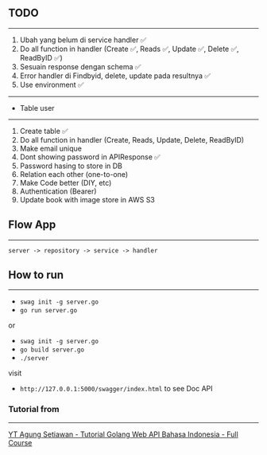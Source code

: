 ## TODO

---

1. Ubah yang belum di service handler ✅
2. Do all function in handler (Create ✅, Reads ✅, Update ✅, Delete ✅, ReadByID ✅)
3. Sesuain response dengan schema ✅
4. Error handler di Findbyid, delete, update pada resultnya ✅
5. Use environment ✅

---

- Table user

---

1. Create table ✅
2. Do all function in handler (Create, Reads, Update, Delete, ReadByID)
3. Make email unique
4. Dont showing password in APIResponse ✅
5. Password hasing to store in DB
6. Relation each other (one-to-one)
7. Make Code better (DIY, etc)
8. Authentication (Bearer)
9. Update book with image store in AWS S3

## Flow App

---

    server -> repository -> service -> handler

## How to run

---

- `swag init -g server.go`
- `go run server.go`

or

- `swag init -g server.go`
- `go build server.go`
- `./server`

visit

- `http://127.0.0.1:5000/swagger/index.html` to see Doc API

### Tutorial from

---

[YT Agung Setiawan - Tutorial Golang Web API Bahasa Indonesia - Full Course](https://www.youtube.com/watch?v=GjI0GSvmcSU&t=290s)
